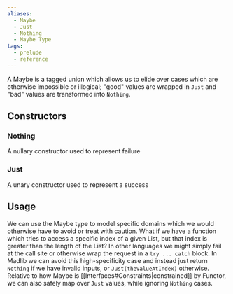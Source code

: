 ```yaml
---
aliases:
  - Maybe
  - Just
  - Nothing
  - Maybe Type
tags:
  - prelude
  - reference
---
```

A Maybe is a tagged union which allows us to elide over cases which are otherwise impossible or illogical; "good" values are wrapped in `Just` and "bad" values are transformed into `Nothing`.
## Constructors
### Nothing 
A nullary constructor used to represent failure
### Just
A unary constructor used to represent a success
## Usage

We can use the Maybe type to model specific domains which we would otherwise have to avoid or treat with caution. What if we have a function which tries to access a specific index of a given List, but that index is greater than the length of the List? In other languages we might simply fail at the call site or otherwise wrap the request in a `try ... catch` block. In Madlib we can avoid this high-specificity case and instead just return `Nothing` if we have invalid inputs, or `Just(theValueAtIndex)` otherwise. Relative to how Maybe is [[Interfaces#Constraints|constrained]] by Functor, we can also safely map over `Just` values, while ignoring `Nothing` cases.